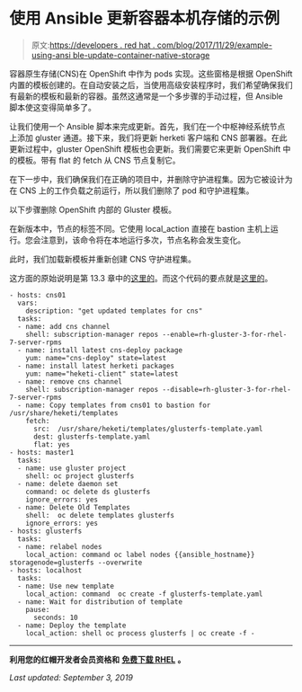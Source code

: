 # 使用 Ansible 更新容器本机存储的示例

> 原文:[https://developers . red hat . com/blog/2017/11/29/example-using-ansi ble-update-container-native-storage](https://developers.redhat.com/blog/2017/11/29/example-using-ansible-update-container-native-storage)

容器原生存储(CNS)在 OpenShift 中作为 pods 实现。这些窗格是根据 OpenShift 内置的模板创建的。在自动安装之后，当使用高级安装程序时，我们希望确保我们有最新的模板和最新的容器。虽然这通常是一个多步骤的手动过程，但 Ansible 脚本使这变得简单多了。

让我们使用一个 Ansible 脚本来完成更新。首先，我们在一个中枢神经系统节点上添加 gluster 通道。接下来，我们将更新 herketi 客户端和 CNS 部署器。在此更新过程中，gluster OpenShift 模板也会更新。我们需要它来更新 OpenShift 中的模板。带有 flat 的 fetch 从 CNS 节点复制它。

在下一步中，我们确保我们在正确的项目中，并删除守护进程集。因为它被设计为在 CNS 上的工作负载之前运行，所以我们删除了 pod 和守护进程集。

以下步骤删除 OpenShift 内部的 Gluster 模板。

在新版本中，节点的标签不同。它使用 local_action 直接在 bastion 主机上运行。您会注意到，该命令将在本地运行多次，节点名称会发生变化。

此时，我们加载新模板并重新创建 CNS 守护进程集。

这方面的原始说明是第 13.3 章中的[这里的](https://access.redhat.com/documentation/en-us/red_hat_gluster_storage/3.3/html-single/container-native_storage_for_openshift_container_platform/#chap-Documentation-Red_Hat_Gluster_Storage_Container_Native_with_OpenShift_Platform-Upgrade-Gluster_pods)。而这个代码的要点就是[这里的](https://gist.github.com/glennswest/4d59ef7b6529229662bb39e7e4d406ba)。

```
- hosts: cns01
  vars:
    description: "get updated templates for cns"
  tasks:
  - name: add cns channel
    shell: subscription-manager repos --enable=rh-gluster-3-for-rhel-7-server-rpms
  - name: install latest cns-deploy package
    yum: name="cns-deploy" state=latest
  - name: install latest herketi packages
    yum: name="heketi-client" state=latest
  - name: remove cns channel
    shell: subscription-manager repos --disable=rh-gluster-3-for-rhel-7-server-rpms
  - name: Copy templates from cns01 to bastion for /usr/share/heketi/templates
    fetch:
      src:  /usr/share/heketi/templates/glusterfs-template.yaml
      dest: glusterfs-template.yaml
      flat: yes
- hosts: master1
  tasks:
  - name: use gluster project
    shell: oc project glusterfs
  - name: delete daemon set
    command: oc delete ds glusterfs
    ignore_errors: yes
  - name: Delete Old Templates
    shell:  oc delete templates glusterfs
    ignore_errors: yes
- hosts: glusterfs
  tasks:
  - name: relabel nodes
    local_action: command oc label nodes {{ansible_hostname}} storagenode=glusterfs --overwrite
- hosts: localhost
  tasks:
  - name: Use new template
    local_action: command  oc create -f glusterfs-template.yaml
  - name: Wait for distribution of template
    pause:
      seconds: 10
  - name: Deploy the template
    local_action: shell oc process glusterfs | oc create -f -
```

* * *

**利用您的红帽开发者会员资格和** [**免费下载 RHEL**](http://developers.redhat.com/products/rhel/download/) **。**

*Last updated: September 3, 2019*
